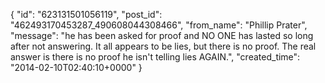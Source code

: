  {
   "id": "623131501056119",
   "post_id": "462493170453287_490608044308466",
   "from_name": "Phillip Prater",
   "message": "he has been asked for proof and NO ONE has lasted so long after not answering. It all appears to be lies, but there is no proof. The real answer is there is no proof he isn't telling lies AGAIN.",
   "created_time": "2014-02-10T02:40:10+0000"
 }
